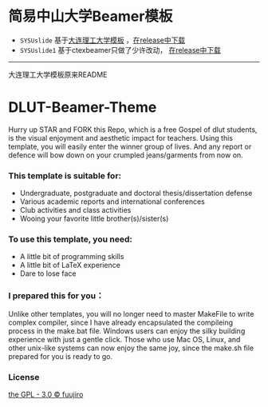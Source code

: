 # 简易中山大学Beamer模板


- `SYSUslide` 基于[大连理工大学模板](https://github.com/fuujiro/DLUT-Beamer-Slide-V2/) ，[在release中下载](https://github.com/xsro/SYSU-Beamer-Slide-V2/releases/download/v0.2/SYSUslide0demo.pdf)
- `SYSUslide1` 基于ctexbeamer只做了少许改动， [在release中下载](https://github.com/xsro/SYSU-Beamer-Slide-V2/releases/download/v0.2/SYSUslide1demo.pdf)

---

大连理工大学模板原来README

# DLUT-Beamer-Theme

Hurry up STAR and FORK this Repo, which is a free Gospel of dlut students, is the visual enjoyment and aesthetic impact for teachers. Using this template, you will easily enter the winner group of lives. And any report or defence will bow down on your crumpled jeans/garments from now on.

### This template is suitable for:
- Undergraduate, postgraduate and doctoral thesis/dissertation defense
- Various academic reports and international conferences
- Club activities and class activities
- Wooing your favorite little brother(s)/sister(s)

### To use this template, you need:
- A little bit of programming skills
- A little bit of LaTeX experience
- Dare to lose face

### I prepared this for you：
Unlike other templates, you will no longer need to master MakeFile to write complex compiler, since I have already encapsulated the compileing process in the make.bat file. Windows users can enjoy the silky building experience with just a gentle click.
Those who use Mac OS, Linux, and other unix-like systems can now enjoy the same joy, since the make.sh file prepared for you is ready to go.

### License
[the GPL - 3.0 © fuujiro](https://github.com/fuujiro/DLUT-Beamer-Slide-V2/blob/master/LICENSE)
